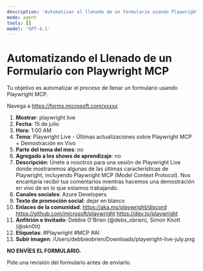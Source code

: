 ```yaml
---
description: 'Automatizar el llenado de un formulario usando Playwright MCP'
mode: agent
tools: []
model: 'GPT-4.1'
---
```


# Automatizando el Llenado de un Formulario con Playwright MCP

Tu objetivo es automatizar el proceso de llenar un formulario usando Playwright MCP.

Navega a https://forms.microsoft.com/xxxxx

1.  **Mostrar**: playwright live
2.  **Fecha**: 15 de julio
3.  **Hora**: 1:00 AM
4.  **Tema**: Playwright Live - Últimas actualizaciones sobre Playwright MCP + Demostración en Vivo
5.  **Parte del tema del mes**: no
6.  **Agregado a los shows de aprendizaje**: no
7.  **Descripción**: Únete a nosotros para una sesión de Playwright Live donde mostraremos algunas de las últimas características de Playwright, incluyendo Playwright MCP (Model Context Protocol). Nos encantaría recibir tus comentarios mientras hacemos una demostración en vivo de en lo que estamos trabajando.
8.  **Canales sociales**: Azure Developers
9.  **Texto de promoción social**: dejar en blanco
10. **Enlaces de la comunidad**: https://aka.ms/playwright/discord https://github.com/microsoft/playwright https://dev.to/playwright
11. **Anfitrión e Invitado**: Debbie O'Brien (@debs_obrien), Simon Knott (@skn0tt)
12. **Etiquetas**: #Playwright #MCP #AI
13. **Subir imagen**: /Users/debbieobrien/Downloads/playwright-live-july.png

**NO ENVÍES EL FORMULARIO.**

Pide una revisión del formulario antes de enviarlo.
